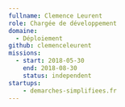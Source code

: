 ```yaml
---
fullname: Clemence Leurent
role: Chargée de développement
domaine:
  - Déploiement
github: clemenceleurent
missions:
  - start: 2018-05-30
    end: 2018-08-30
    status: independent
startups:
    - demarches-simplifiees.fr
---
```

